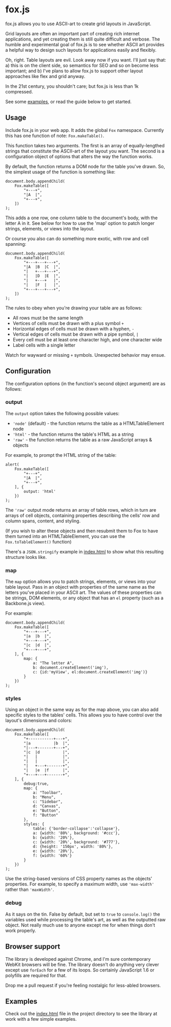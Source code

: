 # fox.js

fox.js allows you to use ASCII-art to create grid layouts in JavaScript.

Grid layouts are often an important part of creating rich internet applications, and yet creating them is still quite difficult and verbose. The humble and experimental goal of fox.js is to see whether ASCII art provides a helpful way to design such layouts for applications easily and flexibly.

Oh, right. Table layouts are evil. Look away now if you want. I'll just say that: a) this is on the client side, so semantics for SEO and so on become less important; and b) I've plans to allow fox.js to support other layout approaches like flex and grid anyway.

In the 21st century, you shouldn't care; but fox.js is less than 1k compressed.

See some [examples](http://jamesgpearce.github.com/foxjs/), or read the guide below to get started.

## Usage

Include fox.js in your web app. It adds the global <code>Fox</code> namespace. Currently this has one function of note: <code>Fox.makeTable()</code>.

This function takes two arguments. The first is an array of equally-lengthed strings that constitute the ASCII-art of the layout you want. The second is a configuration object of options that alters the way the function works.

By default, the function returns a DOM node for the table you've drawn. So, the simplest usage of the function is something like:

    document.body.appendChild(
        Fox.makeTable([
            "+---+",
            "|A  |",
            "+---+",
        ])
    );

This adds a one row, one column table to the document's body, with the letter A in it. See below for how to use the 'map' option to patch longer strings, elements, or views into the layout.

Or course you also can do something more exotic, with row and cell spanning:

    document.body.appendChild(
        Fox.makeTable([
            "+---+---+---+",
            "|A  |B  |C  |",
            "|   +---+---+",
            "|   |D  |E  |",
            "|   +---+   |",
            "|   |F  |   |",
            "+---+---+---+",
        ])
    );

The rules to obey when you're drawing your table are as follows:

 - All rows must be the same length
 - Vertices of cells must be drawn with a plus symbol <code>+</code>
 - Horizontal edges of cells must be drawn with a hyphen, <code>-</code>
 - Vertical edges of cells must be drawn with a pipe symbol, <code>|</code>
 - Every cell must be at least one character high, and one character wide
 - Label cells with a single letter

Watch for wayward or missing <code>+</code> symbols. Unexpected behavior may ensue.

## Configuration

The configuration options (in the function's second object argument) are as follows:

### output

The <code>output</code> option takes the following possible values:

 - <code>'node'</code> (default) - the function returns the table as a HTMLTableElement node
 - <code>'html'</code> - the function returns the table's HTML as a string
 - <code>'raw'</code> - the function returns the table as a raw JavaScript arrays & objects

For example, to prompt the HTML string of the table:

    alert(
        Fox.makeTable([
            "+---+",
            "|A  |",
            "+---+",
        ], {
            output: 'html'
        })
    );

The <code>'raw'</code> output mode returns an array of table rows, which in turn are arrays of cell objects, containing properties describing the cells' row and column spans, content, and styling.

(If you wish to alter these objects and then resubmit them to Fox to have them turned into an HTMLTableElement, you can use the <code>Fox.toTableElement()</code> function)

There's a <code>JSON.stringify</code> example in [index.html](http://jamesgpearce.github.com/foxjs/) to show what this resulting structure looks like.

### map

The <code>map</code> option allows you to patch strings, elements, or views into your table layout. Pass in an object with properties of the same name as the letters you've placed in your ASCII art. The values of these properties can be strings, DOM elements, or any object that has an <code>el</code> property (such as a Backbone.js view).

For example:

    document.body.appendChild(
        Fox.makeTable([
            "+---+---+",
            "|a  |b  |",
            "+---+---+",
            "|c  |d  |",
            "+---+---+",
        ], {
            map: {
                a: "The letter A",
                b: document.createElement('img'),
                c: {id:'myView', el:document.createElement('img')}
            }
        })
    );

### styles

Using an object in the same way as for the map above, you can also add specific styles to the tables' cells. This allows you to have control over the layout's dimensions and colors:

    document.body.appendChild(
        Fox.makeTable([
            "+-----------+---+",
            "|a          |b  |",
            "|---+-------+---+",
            "|c  |d          |",
            "|   |           |",
            "|   |           |",
            "|   +---+-------+",
            "|   |e  |f      |",
            "+---+---+-------+",
        ], {
            debug:true,
            map: {
                a: "Toolbar",
                b: "Menu",
                c: "Sidebar",
                d: "Canvas",
                e: "Button",
                f: "Button"
            },
            styles: {
                table: {'border-collapse':'collapse'},
                a: {width: '80%', background: '#ccc'},
                b: {width: '20%'},
                c: {width: '20%', background: '#777'},
                d: {height: '150px', width: '80%'},
                e: {width: '20%'},
                f: {width: '60%'}
            }
        })
    );

Use the string-based versions of CSS property names as the objects' properties. For example, to specify a maximum width, use <code>'max-width'</code> rather than <code>'maxWidth'</code>.

### debug

As it says on the tin. False by default, but set to <code>true</code> to <code>console.log()</code> the variables used while processing the table's art, as well as the outputted raw object. Not really much use to anyone except me for when things don't work properly.

## Browser support

The library is developed against Chrome, and I'm sure contemporary WebKit browsers will be fine. The library doesn't do anything very clever except use <code>forEach</code> for a few of its loops. So certainly JavaScript 1.6 or polyfills are required for that.

Drop me a pull request if you're feeling nostalgic for less-abled browsers.

## Examples

Check out the [index.html](http://jamesgpearce.github.com/foxjs/) file in the project directory to see the library at work with a few simple examples.